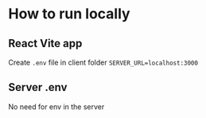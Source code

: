 # How to run locally

## React Vite app
Create `.env` file in client folder
`SERVER_URL=localhost:3000`

## Server .env
No need for env in the server